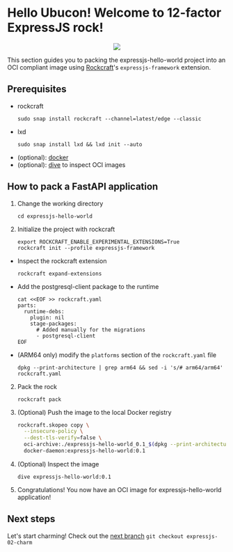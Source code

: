# Hello Ubucon! Welcome to 12-factor ExpressJS rock!

<p align="center">
    <img src="https://encrypted-tbn0.gstatic.com/images?q=tbn:ANd9GcQt_7ioYr9T6uh35rT46Z_cyNVtMM_SgbHppA&s">
</p>

This section guides you to packing the expressjs-hello-world project into an OCI compliant image
using [Rockcraft](https://github.com/canonical/rockcraft)'s `expressjs-framework` extension.

## Prerequisites

- rockcraft
  ```
  sudo snap install rockcraft --channel=latest/edge --classic
  ```
- lxd
  ```
  sudo snap install lxd && lxd init --auto
  ```
- (optional): [docker](https://docs.docker.com/engine/install/)
- (optional): [dive](https://github.com/wagoodman/dive) to inspect OCI images

## How to pack a FastAPI application

1. Change the working directory
   ```
   cd expressjs-hello-world
   ```
2. Initialize the project with rockcraft
   ```
   export ROCKCRAFT_ENABLE_EXPERIMENTAL_EXTENSIONS=True
   rockcraft init --profile expressjs-framework
   ```
  - Inspect the rockcraft extension
    ```
    rockcraft expand-extensions
    ```
  - Add the postgresql-client package to the runtime
    ```
    cat <<EOF >> rockcraft.yaml
    parts:
      runtime-debs:
        plugin: nil
        stage-packages:
          # Added manually for the migrations
          - postgresql-client
    EOF
    ```
  - (ARM64 only) modify the `platforms` section of the `rockcraft.yaml` file
    ```
    dpkg --print-architecture | grep arm64 && sed -i 's/# arm64/arm64' rockcraft.yaml
    ```
2. Pack the rock
   ```
   rockcraft pack
   ```
3. (Optional) Push the image to the local Docker registry
    ```bash
    rockcraft.skopeo copy \
      --insecure-policy \
      --dest-tls-verify=false \
      oci-archive:./expressjs-hello-world_0.1_$(dpkg --print-architecture).rock \
      docker-daemon:expressjs-hello-world:0.1
    ```
4. (Optional) Inspect the image
   ```
   dive expressjs-hello-world:0.1
   ```
5. Congratulations! You now have an OCI image for expressjs-hello-world application!

## Next steps

Let's start charming! Check out the [next branch](https://github.com/yanksyoon/hello-ubucon/tree/expressjs-02-charm) `git checkout expressjs-02-charm`
